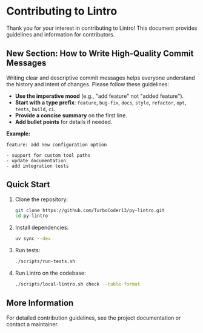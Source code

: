 # Contributing to Lintro

Thank you for your interest in contributing to Lintro! This document provides guidelines and information for contributors.

## New Section: How to Write High-Quality Commit Messages

Writing clear and descriptive commit messages helps everyone understand the history and intent of changes. Please follow these guidelines:

- **Use the imperative mood** (e.g., "add feature" not "added feature").
- **Start with a type prefix**: `feature`, `bug-fix`, `docs`, `style`, `refactor`, `opt`, `tests`, `build`, `ci`.
- **Provide a concise summary** on the first line.
- **Add bullet points** for details if needed.

**Example:**

```
feature: add new configuration option

- support for custom tool paths
- update documentation
- add integration tests
```

## Quick Start

1. Clone the repository:
   ```bash
   git clone https://github.com/TurboCoder13/py-lintro.git
   cd py-lintro
   ```
2. Install dependencies:
   ```bash
   uv sync --dev
   ```
3. Run tests:
   ```bash
   ./scripts/run-tests.sh
   ```
4. Run Lintro on the codebase:
   ```bash
   ./scripts/local-lintro.sh check --table-format
   ```

## More Information

For detailed contribution guidelines, see the project documentation or contact a maintainer.
